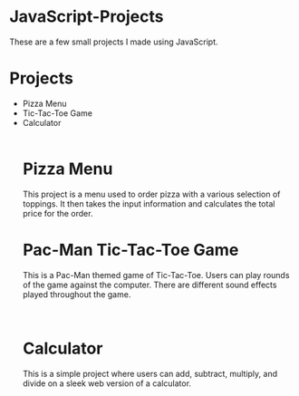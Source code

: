 # JavaScript-Projects
These are a few small projects I made using JavaScript.
<h1>Projects</h1>
  <ul>
    <li>Pizza Menu</li>
    <li>Tic-Tac-Toe Game</li>
    <li>Calculator</li>
  <br>
  <h1>Pizza Menu</h1>
  <p>This project is a menu used to order pizza with a various selection of toppings. It then takes the input information and calculates the total price for the order.
  <br>
  <h1>Pac-Man Tic-Tac-Toe Game</h1>
  <p>This is a Pac-Man themed game of Tic-Tac-Toe. Users can play rounds of the game against the computer. There are different sound effects played throughout the game.</p>
  <br>
  <h1>Calculator</h1>
  <p>This is a simple project where users can add, subtract, multiply, and divide on a sleek web version of a calculator.
